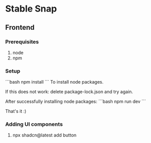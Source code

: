# Stable Snap

## Frontend
### Prerequisites
1. node
2. npm

### Setup
´´´bash
npm install
´´´
To install node packages.

If this does not work: delete package-lock.json and try again.

After successfully installing node packages:
´´´bash
npm run dev
´´´

That's it :)

### Adding UI components
1. npx shadcn@latest add button